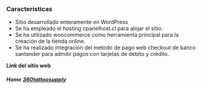 ### Características

- Sitio desarrollado enteramente en WordPress
- Se ha empleado el hosting cpanelhost.cl para alojar el sitio.
- Se ha utilizado woocommerce como herramienta principal para la creación de la tienda online.
- Se ha realizado integración del metodo de pago web checkout de banco santander para admitir pagos con tarjetas de debito y crédito.

**Link del sitio web**


##### Home [360tattoosupply](https://360tattoosupply.cl)
